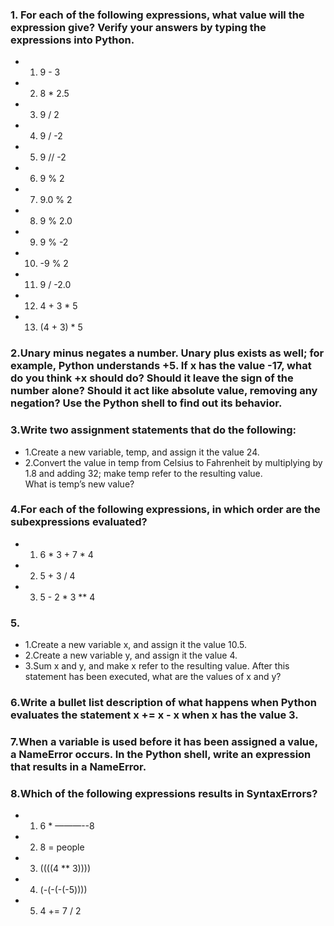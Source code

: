### 1. For each of the following expressions, what value will the expression give? Verify your answers by typing the expressions into Python.

  * 1. 9 - 3       
  * 2. 8 * 2.5       
  * 3. 9 / 2       
  * 4. 9 / -2       
  * 5. 9 // -2       
  * 6. 9 % 2       
  * 7. 9.0 % 2       
  * 8. 9 % 2.0       
  * 9. 9 % -2       
  * 10. -9 % 2       
  * 11. 9 / -2.0       
  * 12. 4 + 3 * 5       
  * 13. (4 + 3) * 5       

### 2.Unary minus negates a number. Unary plus exists as well; for example, Python understands +5. If x has the value -17, what do you think +x should do? Should it leave the sign of the number alone? Should it act like absolute value, removing any negation? Use the Python shell to find out its behavior.     

### 3.Write two assignment statements that do the following:  

   * 1.Create a new variable, temp, and assign it the value 24.    
   * 2.Convert the value in temp from Celsius to Fahrenheit by multiplying by 1.8 and adding 32; make temp refer to the resulting value.       
         What is temp’s new value?     

### 4.For each of the following expressions, in which order are the subexpressions evaluated?     

   * 1. 6 * 3 + 7 * 4       
   * 2. 5 + 3 / 4       
   * 3. 5 - 2 * 3 ** 4       

### 5. 
   * 1.Create a new variable x, and assign it the value 10.5.       
   * 2.Create a new variable y, and assign it the value 4.       
   * 3.Sum x and y, and make x refer to the resulting value. After this statement has been executed, what are the values of        x and y?       

### 6.Write a bullet list description of what happens when Python evaluates the statement x += x - x when x has the value 3.     

### 7.When a variable is used before it has been assigned a value, a      NameError occurs. In the Python shell, write an expression that      results in a NameError.     

### 8.Which of the following expressions results in SyntaxErrors?     

   * 1. 6 * ———--8       
   * 2. 8 = people       
   * 3. ((((4 ** 3))))       
   * 4. (-(-(-(-5))))       
   * 5. 4 += 7 / 2       

